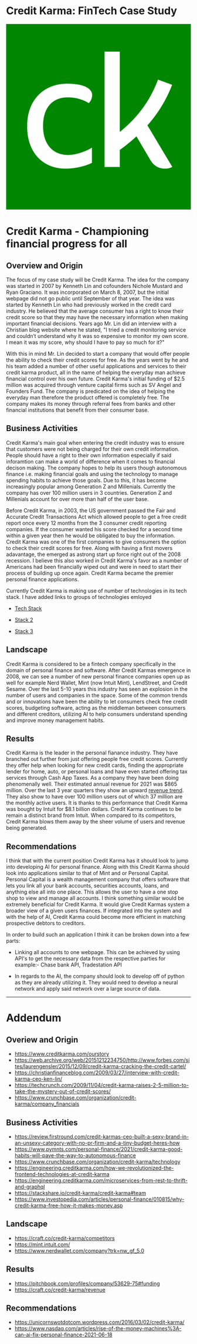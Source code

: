 # Credit Karma: FinTech Case Study

![Credit Karma](images/creditkarma.png) 

# Credit Karma - Championing financial progress for all 

## Overview and Origin

The focus of my case study will be Credit Karma. The idea for the company was started in 2007 by Kenneth Lin and cofounders Nichole Mustard and Ryan Graciano. It was incorporated on March 8, 2007, but the initial webpage did not go public until September of that year. The idea was started by Kenneth Lin who had previously worked in the credit card industry. He believed that the average consumer has a right to know their credit score so that they may have the necessary information when making important financial decisions. Years ago Mr. Lin did an interview with a Christian blog website where he stated, "I tried a credit monitoring service and couldn’t understand why it was so expensive to monitor my own score. I mean it was my score, why should I have to pay so much for it?" 

With this in mind Mr. Lin decided to start a company that would offer people the ability to check their credit scores for free. As the years went by he and his team added a number of other useful applications and services to their credit karma product, all in the name of helping the everyday man achieve financial control over his own future. Credit Karma's initial funding of $2.5 million was acquired through venture capital firms such as SV Angel and Founders Fund. The company is predicated on the idea of helping the everyday man therefore the product offered is completely free. The company makes its money through referral fees from banks and other financial institutions that benefit from their consumer base.



## Business Activities

Credit Karma's main goal when entering the credit industry was to ensure that customers were not being charged for their own credit information. People should have a right to their own information especially if said inforamtion can make a world of difference when it comes to financial decison making. The company hopes to help its users though autonomous finance i.e. making financial goals and using the technology to manage spending habits to achieve those goals. Due to this, it has become increasingly popular among Generation Z and Millenials. Currently the company has over 100 million users  in 3 countries. Generation Z and Millenials account for over more than half of the user base. 

Before Credit Karma, in 2003, the US government passed the Fair and Accurate Credit Transactions Act which allowed people to get a free credit report once every 12 months from the 3 consumer credit reporting companies. If the consumer wanted his score checked for a second time within a given year then he would be obligated to buy the information. Credit Karma was one of the first companies to give consumers the option to check their credit scores for free. Along with having a first movers adavantage, the emerged as astrong start up force right out of the 2008 recession.  I believe this also worked in Credit Karma's favor as a number of Americans had been financially wiped out and were in need to start their process of building up once again. Credit Karma became the premier personal finance applications. 

Currently Credit Karma is making use of number of technologies in its tech stack. I have added links to groups of technologies emloyed 

* [Tech Stack](images/CK-Tech-Stack.PNG)

* [Stack 2](images/CK-Tech-Stack-2.PNG)

* [Stack 3](images/CK-Tech-Stack-3.PNG)



## Landscape

Credit Karma is considered to be a fintech company specifically in the domain of personal finance and software. After Credit Karmas emergence in 2008, we can see a number of new personal finance companies open up as well for example Nerd Wallet, Mint (now Intuit Mint), LendStreet, and Credit Sesame. Over the last 5-10 years this industry has seen an explosion in the number of users and companies in the space. Some of the common trends and or innovations have been the ability to let consumers check free credit scores, budgeting software, acting as the middleman between consumers and different creditors, utilizing AI to help consumers understand spending and improve money management habits.  

## Results

Credit Karma is the leader in the personal fianance industry. They have branched out further from just offering people free credit scores. Currently they offer help when looking for new credit cards, finding the appropriate lender for home, auto, or personal loans and have even started offering tax services through Cash App Taxes. As a company they have been doing phenomenally well. Their estimated annual revenue for 2021 was $865 million. Over the last 3 year quarters they show an upward [revenue trend](images/CK-financials.PNG). They also show to have over 100 million users out of which 37 million are the monthly active users. It is thanks to this performance that Credit Karma was bought by Intuit for $8.1 billion dollars. Credit Karma continues to be remain a distinct brand from Intuit. When compared to its competitors, Credit Karma blows them away by the sheer volume of users and revenue being generated. 


## Recommendations

I think that with the current position Credit Karma has it should look to jump into developing AI for personal finance. Along with this Credit Karma should look into applications similar to that of Mint and or Personal Capital. Personal Capital is a wealth management company that offers software that lets you link all your bank accounts, securities accounts, loans, and anything else all into one place. This allows the user to have a one stop shop to view and manage all accounts. I think something similar would be extremely beneficial for Credit Karma. It would give Credit Karmas system a broader view of a given users finances. If integrated into the system and with the help of AI, Credit Karma could become more efficient in matching prospective debtors to creditors. 

In order to build such an application I think it can be broken down into a few parts:

* Linking all accounts to one webpage. This can be achieved by using API's to get the necessary data from the respective parties for example:- Chase bank API, Tradestation API

* In regards to the AI, the company should look to develop off of python as they are already utilizing it. They would need to develop a neural network and apply said network over a large source of data.



----


# Addendum 

## Overiew and Origin 
* https://www.creditkarma.com/ourstory
* https://web.archive.org/web/20151212234750/http://www.forbes.com/sites/laurengensler/2015/12/09/credit-karma-cracking-the-credit-cartel/
* https://christianfinanceblog.com/2009/03/27/interview-with-credit-karma-ceo-ken-lin/ 
* https://techcrunch.com/2009/11/04/credit-karma-raises-2-5-million-to-take-the-mystery-out-of-credit-scores/
* https://www.crunchbase.com/organization/credit-karma/company_financials

## Business Activities 
* https://review.firstround.com/credit-karmas-ceo-built-a-sexy-brand-in-an-unsexy-category-with-no-pr-firm-and-a-tiny-budget-heres-how
* https://www.pymnts.com/personal-finance/2021/credit-karma-good-habits-will-pave-the-way-to-autonomous-finance
* https://www.crunchbase.com/organization/credit-karma/technology
* https://engineering.creditkarma.com/how-we-revolutionized-the-frontend-technologies-at-credit-karma
* https://engineering.creditkarma.com/microservices-from-rest-to-thrift-and-graphql
* https://stackshare.io/credit-karma/credit-karma#team
* https://www.investopedia.com/articles/personal-finance/010815/why-credit-karma-free-how-it-makes-money.asp


## Landscape 
* https://craft.co/credit-karma/competitors
* https://mint.intuit.com/
* https://www.nerdwallet.com/company?trk=nw_gf_5.0 


## Results 

* https://pitchbook.com/profiles/company/53629-75#funding
* https://craft.co/credit-karma/revenue

## Recommendations 

*  https://unicornswotdotcom.wordpress.com/2016/03/02/credit-karma/
*  https://www.nasdaq.com/articles/rise-of-the-money-machines%3A-can-ai-fix-personal-finance-2021-06-18







